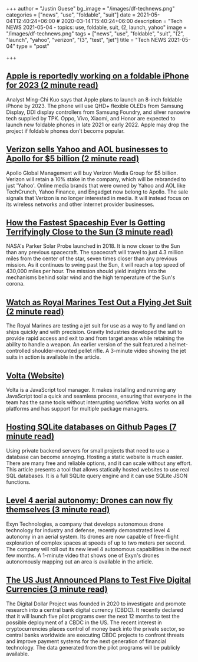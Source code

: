 +++
author = "Justin Guese"
bg_image = "/images/df-technews.png"
categories = ["news", "use", "foldable", "suit"]
date = 2021-05-04T12:40:24+06:00 # 2020-03-14T15:40:24+06:00
description = "Tech NEWS 2021-05-04 - topics: use, foldable, suit, (2, launch, yahoo"
image = "/images/df-technews.png"
tags = ["news", "use", "foldable", "suit", "(2", "launch", "yahoo", "verizon", "(3", "test", "jet"]
title = "Tech NEWS 2021-05-04"
type = "post"

+++

## [Apple is reportedly working on a foldable iPhone for 2023 (2 minute read)](https://www.engadget.com/apple-could-be-planning-to-launch-a-foldable-i-phone-by-2023-085255232.html)

Analyst Ming-Chi Kuo says that Apple plans to launch an 8-inch foldable iPhone by 2023. The phone will use QHD+ flexible OLEDs from Samsung Display, DDI display controllers from Samsung Foundry, and silver nanowire tech supplied by TPK. Oppo, Vivo, Xiaomi, and Honor are expected to launch new foldable phones in late 2021 or early 2022. Apple may drop the project if foldable phones don't become popular.

## [Verizon sells Yahoo and AOL businesses to Apollo for $5 billion (2 minute read)](https://www.cnbc.com/2021/05/03/verizon-sells-yahoo-and-aol-businesses-to-apollo-for-5-billion.html)

Apollo Global Management will buy Verizon Media Group for $5 billion. Verizon will retain a 10% stake in the company, which will be rebranded to just 'Yahoo'. Online media brands that were owned by Yahoo and AOL like TechCrunch, Yahoo Finance, and Engadget now belong to Apollo. The sale signals that Verizon is no longer interested in media. It will instead focus on its wireless networks and other internet provider businesses.

## [How the Fastest Spaceship Ever Is Getting Terrifyingly Close to the Sun (3 minute read)](https://www.vice.com/en/article/xgxz9w/how-the-fastest-spaceship-ever-is-getting-terrifyingly-close-to-the-sun)

NASA's Parker Solar Probe launched in 2018. It is now closer to the Sun than any previous spacecraft. The spacecraft will travel to just 4.3 million miles from the center of the star, seven times closer than any previous mission. As it continues to swing past the Sun, it will reach a top speed of 430,000 miles per hour. The mission should yield insights into the mechanisms behind solar wind and the high temperature of the Sun's corona.

## [Watch as Royal Marines Test Out a Flying Jet Suit (2 minute read)](https://interestingengineering.com/watch-as-royal-marines-test-out-a-flying-jet-suit)

The Royal Marines are testing a jet suit for use as a way to fly and land on ships quickly and with precision. Gravity Industries developed the suit to provide rapid access and exit to and from target areas while retaining the ability to handle a weapon. An earlier version of the suit featured a helmet-controlled shoulder-mounted pellet rifle. A 3-minute video showing the jet suits in action is available in the article.

## [Volta (Website)](https://volta.sh/)

Volta is a JavaScript tool manager. It makes installing and running any JavaScript tool a quick and seamless process, ensuring that everyone in the team has the same tools without interrupting workflow. Volta works on all platforms and has support for multiple package managers.

## [Hosting SQLite databases on Github Pages (7 minute read)](https://phiresky.github.io/blog/2021/hosting-sqlite-databases-on-github-pages/)

Using private backend servers for small projects that need to use a database can become annoying. Hosting a static website is much easier. There are many free and reliable options, and it can scale without any effort. This article presents a tool that allows statically hosted websites to use real SQL databases. It is a full SQLite query engine and it can use SQLite JSON functions.

## [Level 4 aerial autonomy: Drones can now fly themselves (3 minute read)](https://www.zdnet.com/article/level-4-aerial-autonomy-drones-can-now-fly-themselves/)

Exyn Technologies, a company that develops autonomous drone technology for industry and defense, recently demonstrated level 4 autonomy in an aerial system. Its drones are now capable of free-flight exploration of complex spaces at speeds of up to two meters per second. The company will roll out its new level 4 autonomous capabilities in the next few months. A 1-minute video that shows one of Exyn's drones autonomously mapping out an area is available in the article.

## [The US Just Announced Plans to Test Five Digital Currencies (3 minute read)](https://interestingengineering.com/us-plans-to-test-digital-currencies-cryptocurrencies)

The Digital Dollar Project was founded in 2020 to investigate and promote research into a central bank digital currency (CBDC). It recently declared that it will launch five pilot programs over the next 12 months to test the possible deployment of a CBDC in the US. The recent interest in cryptocurrencies places control of money back into the private sector, so central banks worldwide are executing CBDC projects to confront threats and improve payment systems for the next generation of financial technology. The data generated from the pilot programs will be publicly available.

